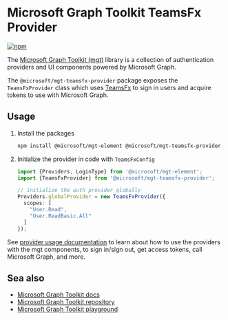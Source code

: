 # Microsoft Graph Toolkit TeamsFx Provider

[![npm](https://img.shields.io/npm/v/@microsoft/mgt-teamsfx-provider?style=for-the-badge)](https://www.npmjs.com/package/@microsoft/mgt-teamsfx-provider)

The [Microsoft Graph Toolkit (mgt)](https://aka.ms/mgt) library is a collection of authentication providers and UI components powered by Microsoft Graph. 

The `@microsoft/mgt-teamsfx-provider` package exposes the `TeamsFxProvider` class which uses [TeamsFx](https://www.npmjs.com/package/@microsoft/teamsfx) to sign in users and acquire tokens to use with Microsoft Graph.

## Usage

1. Install the packages

    ```bash
    npm install @microsoft/mgt-element @microsoft/mgt-teamsfx-provider
    ```

2. Initialize the provider in code with `TeamsFxConfig`

    ```ts
    import {Providers, LoginType} from '@microsoft/mgt-element';
    import {TeamsFxProvider} from '@microsoft/mgt-teamsfx-provider';

    // initialize the auth provider globally
    Providers.globalProvider = new TeamsFxProvider({
      scopes: [
        "User.Read",
        "User.ReadBasic.All"
      ]
    });
   ```

See [provider usage documentation](https://docs.microsoft.com/graph/toolkit/providers) to learn about how to use the providers with the mgt components, to sign in/sign out, get access tokens, call Microsoft Graph, and more.

## Sea also
* [Microsoft Graph Toolkit docs](https://aka.ms/mgt-docs)
* [Microsoft Graph Toolkit repository](https://aka.ms/mgt)
* [Microsoft Graph Toolkit playground](https://mgt.dev)
